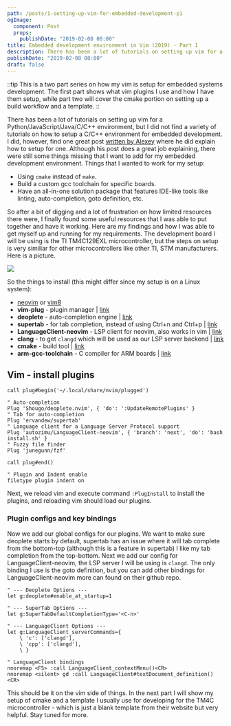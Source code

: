 ```yaml
---
path: /posts/1-setting-up-vim-for-embedded-development-p1
ogImage:
  component: Post
  props:
    publishDate: "2019-02-08 08:00"
title: Embedded development environment in Vim (2019) - Part 1
description: There has been a lot of tutorials on setting up vim for a Python/JavaScript/Java/C/C++ environment
publishDate: "2019-02-08 08:00"
draft: false
---
```


::tip
  This is a two part series on how my vim is setup for embedded systems development. The first part
  shows what vim plugins I use and how I have them setup, while part two will cover the cmake
  portion on setting up a build workflow and a template.
::

There has been a lot of tutorials on setting up vim for a Python/JavaScript/Java/C/C++ environment, but I did not find a variety of tutorials on how to setup a C/C++ environment for embedded development. I did, however, find one great post [written by Alexey][ref-1] where he did explain how to setup for one. Although his post does a great job explaining, there were still some things missing that I want to add for my embedded development environment. Things that I wanted to work for my setup:

- Using `cmake` instead of `make`.
- Build a custom gcc toolchain for specific boards.
- Have an all-in-one solution package that features IDE-like tools like linting, auto-completion, goto definition, etc.

So after a bit of digging and a lot of frustration on how limited resources there were, I finally found some useful resources that I was able to put together and have it working. Here are my findings and how I was able to get myself up and running for my requirements. The development board I will be using is the TI TM4C129EXL microcontroller, but the steps on setup is very similiar for other microcontrollers like other TI, STM manufacturers. Here is a picture.

<img
  class="mx-auto w-full"
  src="http://image.itmedia.co.jp/edn/articles/1509/27/ts150925_TI01.jpg"
/>

So the things to install (this might differ since my setup is on a Linux system):

- [neovim][neovim-link] or [vim8][vim-link]
- **vim-plug** - plugin manager | [link][vim-plug-link]
- **deoplete** - auto-completion engine | [link][deoplete-link]
- **supertab** - for tab completion, instead of using Ctrl+n and Ctrl+p | [link][supertab-link]
- **LanguageClient-neovim** - LSP client for neovim, also works in vim | [link][langclient-link]
- **clang** - to get `clangd` which will be used as our LSP server backend | [link][clang-link]
- **cmake** - build tool | [link][cmake-link]
- **arm-gcc-toolchain** - C compiler for ARM boards | [link][arm-gcc-link]

## Vim - install plugins

```vim
call plug#begin('~/.local/share/nvim/plugged')

" Auto-completion
Plug 'Shougo/deoplete.nvim', { 'do': ':UpdateRemotePlugins' }
" Tab for auto-completion
Plug 'ervandew/supertab'
" Language client for a Language Server Protocol support
Plug 'autozimu/LanguageClient-neovim', { 'branch': 'next', 'do': 'bash install.sh' }
" Fuzzy file finder
Plug 'junegunn/fzf'

call plug#end()

" Plugin and Indent enable
filetype plugin indent on
```

Next, we reload vim and execute command `:PlugInstall` to install the plugins, and reloading vim should load our plugins.

### Plugin configs and key bindings

Now we add our global configs for our plugins. We want to make sure deoplete starts by default, supertab has an issue where it will tab complete from the bottom-top (although this is a feature in supertab) I like my tab completion from the top-bottom. Next we add our config for LanguageClient-neovim, the LSP server I will be using is `clangd`. The only binding I use is the goto definition, but you can add other bindings for LanguageClient-neovim more can found on their github repo.

```vim
" --- Deoplete Options ---
let g:deoplete#enable_at_startup=1

" --- SuperTab Options ---
let g:SuperTabDefaultCompletionType='<C-n>'

" --- LanguageClient Options ---
let g:LanguageClient_serverCommands={
	\ 'c': ['clangd'],
	\ 'cpp': ['clangd'],
	\ }

" LanguageClient bindings
nnoremap <F5> :call LanguageClient_contextMenu()<CR>
nnoremap <silent> gd :call LanguageClient#textDocument_definition()<CR>
```

This should be it on the vim side of things. In the next part I will show my setup of cmake and a template I usually use for developing for the TM4C microcontroller - which is just a blank template from their website but very helpful. Stay tuned for more.

[ref-1]: http://www.alexeyshmalko.com/2014/using-vim-as-c-cpp-ide/
[neovim-link]: https://neovim.io/
[vim-link]: https://www.vim.org/
[vim-plug-link]: https://github.com/junegunn/vim-plug
[langclient-link]: https://github.com/autozimu/LanguageClient-neovim
[cmake-link]: https://cmake.org/
[arm-gcc-link]: https://developer.arm.com/open-source/gnu-toolchain/gnu-rm/downloads
[deoplete-link]: https://github.com/Shougo/deoplete.nvim
[supertab-link]: https://github.com/ervandew/supertab
[clang-link]: https://clang.llvm.org/
